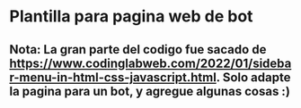 # Plantilla para pagina web de bot
## Nota: La gran parte del codigo fue sacado de https://www.codinglabweb.com/2022/01/sidebar-menu-in-html-css-javascript.html. Solo adapte la pagina para un bot, y agregue algunas cosas :)

